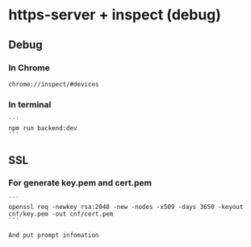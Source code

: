 
# https-server + inspect (debug)

## Debug

### In Chrome

	chrome://inspect/#devices

### In terminal

	```
	npm run backend:dev
	```

## SSL

### For generate key.pem and cert.pem

	```
	openssl req -newkey rsa:2048 -new -nodes -x509 -days 3650 -keyout cnf/key.pem -out cnf/cert.pem
	```

	And put prompt infomation

